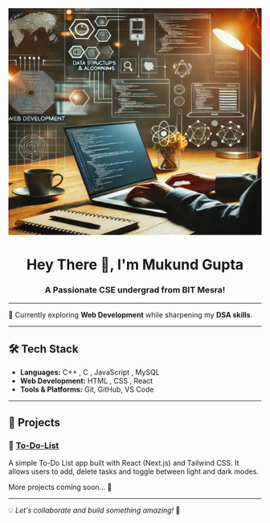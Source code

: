 <img src="techpic.webp" alt="Tech Professional Working" height="450" width="100%vw"/>


<h1 align="center">Hey There 👋, I'm Mukund Gupta</h1>

<h3 align="center">A Passionate CSE undergrad from BIT Mesra!</h3>

---

🎯 Currently exploring **Web Development** while sharpening my **DSA skills**.    

---

## 🛠 Tech Stack

- **Languages:** C++ , C , JavaScript , MySQL
- **Web Development:** HTML , CSS , React 
- **Tools & Platforms:** Git, GitHub, VS Code 

---

## 🚀 Projects

### 🔹 [To-Do-List](https://github.com/mukundgupta72/to-do-list)  
A simple To-Do List app built with React (Next.js) and Tailwind CSS. It allows users to add, delete tasks and toggle between light and dark modes.

More projects coming soon... 🚀  

---

💡 _Let's collaborate and build something amazing!_ 🚀

<!--
## 📈 GitHub Stats

![Mukund's GitHub Stats](https://github-readme-stats.vercel.app/api?username=mukundgupta72&show_icons=true&theme=radical)  
![Top Languages](https://github-readme-stats.vercel.app/api/top-langs/?username=mukundgupta72&layout=compact&theme=radical)

---



## 📫 Connect with Me

- 🔗 [Portfolio (Coming Soon!)](https://yourportfolio.com)  
- 🐦 [Twitter](https://twitter.com/yourhandle)  
- 💼 [LinkedIn](https://linkedin.com/in/yourprofile)  
- 📧 mukundgupta72@gmail.com  
**mukundgupta72/mukundgupta72** is a ✨ _special_ ✨ repository because its `README.md` (this file) appears on your GitHub profile.

Here are some ideas to get you started:

- 🔭 I’m currently working on ...
- 🌱 I’m currently learning ...
- 👯 I’m looking to collaborate on ...
- 🤔 I’m looking for help with ...
- 💬 Ask me about ...
- 📫 How to reach me: ...
- 😄 Pronouns: ...
- ⚡ Fun fact: ...
-->
